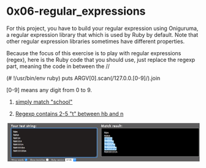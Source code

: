 # 0x06-regular_expressions

For this project, you have to build your regular expression using Oniguruma, a regular expression library that which is used by Ruby by default. Note that other regular expression libraries sometimes have different properties.

Because the focus of this exercise is to play with regular expressions (regex), here is the Ruby code that you should use, just replace the regexp part, meaning the code in between the //

(# !/usr/bin/env ruby)
puts ARGV[0].scan(/127.0.0.[0-9]/).join

[0-9] means any digit from 0 to 9.


1. [simply match "school"](0-simply_match_school.rb)

2. [Regexp contains 2-5 "t" between hb and n](1-repetition_token_0.rb)
<img src="./assets/Screenshot from 2024-01-30 13-10-05.png">